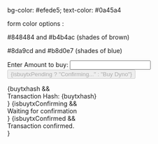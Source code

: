 bg-color: #efede5;
text-color: #0a45a4

form color options :

#848484 and #b4b4ac (shades of brown)

#8da9cd and #b8d0e7 (shades of blue)

<label>Enter Amount to buy: </label>
<input name="amount" />
<button disabled={isbuytxPending} type="submit">
{isbuytxPending ? "Confirming..." : "Buy Dyno"}
</button>
<div>
{buytxhash && <div> Transaction Hash: {buytxhash} </div>}
{isbuytxConfirming && <div> Waiting for confirmation </div>}
{isbuytxConfirmed && <div> Transaction confirmed. </div>}
</div>
